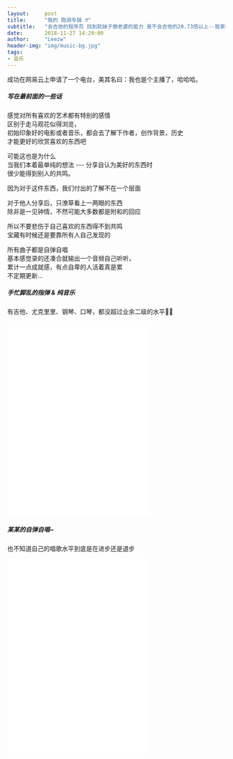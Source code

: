 ```yaml
---
layout:     post
title:      "我的 跑调专辑 ♬"
subtitle:   "会吉他的程序员 找到软妹子做老婆的能力 是不会吉他的20.73倍以上--我家楼上的长胡子大爷"
date:       2018-11-27 14:29:00
author:     "Leezw"
header-img: "img/music-bg.jpg"
tags:
- 音乐
---
```


<!-- 
	倒序记录
	添加记录后修改页首 date日期
 -->

> 
成功在网易云上申请了一个电台，美其名曰：我也是个主播了，哈哈哈。<br>
  
##### 写在最前面的一些话

感觉对所有喜欢的艺术都有特别的感情    
区别于走马观花似得浏览，    
初始印象好的电影或者音乐，都会去了解下作者，创作背景，历史    
才能更好的欣赏喜欢的东西吧    

可能这也是为什么    
当我们本着最单纯的想法 --- 分享自认为美好的东西时    
很少能得到别人的共鸣。

因为对于这件东西，我们付出的了解不在一个层面

对于他人分享后，只潦草看上一两眼的东西    
除非是一见钟情，不然可能大多数都是附和的回应    

所以不要悲伤于自己喜欢的东西得不到共鸣    
宝藏有时候还是要靠所有人自己发现的    


所有曲子都是自弹自唱<br>
基本感觉录的还凑合就输出一个音频自己听听，<br>
累计一点成就感，有点自卑的人活着真是累<br>
不定期更新...


##### 手忙脚乱的指弹 & 纯音乐
> 
有吉他、尤克里里、钢琴、口琴，都没超过业余二级的水平🤷‍♂️

<div>
<iframe frameborder="no" border="0" marginwidth="0" marginheight="0" width=330 height=450 src="//music.163.com/outchain/player?type=4&id=794542620&auto=1&height=430"></iframe>
</div>


##### 某某的自弹自唱~
也不知道自己的唱歌水平到底是在进步还是退步

<div>
<iframe frameborder="no" border="0" marginwidth="0" marginheight="0" width=330 height=450 src="//music.163.com/outchain/player?type=4&id=526667895&auto=1&height=430"></iframe>
</div>


<!-- <div>
	<span style="font-size: 24px;  font-weight:bold;">月亮代表我的心</span>
	<span>--2018.11.27(钢琴) 大概学了10节课吧 记录下～ </span><br>
	<iframe frameborder="no" border="0" marginwidth="0" marginheight="0" width="330" height="86" src="//music.163.com/outchain/player?type=3&amp;id=2058026140&amp;auto=0&amp;height=66">
	</iframe>
</div>

---
<div>
	<span style="font-size: 24px;  font-weight:bold;">おどるポンポコリン</span>
	<span>--2018-10-18(尤克里里)</span><br>
	<iframe frameborder="no" border="0" marginwidth="0" marginheight="0" width="330" height="86" src="//music.163.com/outchain/player?type=3&amp;id=2057353761&amp;auto=0&amp;height=66">
	</iframe>
</div>


---
<div>
	<span style="font-size: 24px;  font-weight:bold;">Aloha heja He</span>
	<span>--2018-08-17(尤克里里)</span><br>
	<iframe frameborder="no" border="0" marginwidth="0" marginheight="0" width="330" height="86" src="//music.163.com/outchain/player?type=3&amp;id=1370697518&amp;auto=0&amp;height=66">
	</iframe>
</div>

---
<div>
	<span style="font-size: 24px;  font-weight:bold;">初春</span>
	<span>--2018.03.07(尤克里里)</span><br>
	<iframe frameborder="no" border="0" marginwidth="0" marginheight="0" width="330" height="86" src="//music.163.com/outchain/player?type=3&amp;id=1368297836&amp;auto=0&amp;height=66">
	</iframe>
</div>



---
<div>
	<span style="font-size: 24px;  font-weight:bold;">思念是一种病</span>
	<span>--2018.03.01(吉他&amp;口琴)（几天录了好几个伴奏的版本）（虽然还是唱的不好，自我感觉好像进步了一丢丢）</span><br>
	<iframe frameborder="no" border="0" marginwidth="0" marginheight="0" width="330" height="86" src="//music.163.com/outchain/player?type=3&amp;id=1368219454&amp;auto=0&amp;height=66">
	</iframe>
	<br>
	一辈子有多少的来不及<br>
	发现 已经 失去<br>
	最重要的东西<br>
	恍然大悟 早已远去<br>
</div>

---
<div>
	<span style="font-size: 24px;  font-weight:bold;">lost memory</span>
	<span>--2018.02.28(口琴)</span><br>
	<iframe frameborder="no" border="0" marginwidth="0" marginheight="0" width="330" height="86" src="//music.163.com/outchain/player?type=3&amp;id=1368186956&amp;auto=0&amp;height=66">
	</iframe>
	<br>
	<span>海上钢琴师</span><br>
</div>

---
<div>
	<span style="font-size: 24px;  font-weight:bold;">明天情人节</span>
	<span>--2018.02.13(吉他)</span><br>
	<iframe frameborder="no" border="0" marginwidth="0" marginheight="0" width="330" height="86" src="//music.163.com/outchain/player?type=3&amp;id=1368180666&amp;auto=0&amp;height=66">
	</iframe>
	<br>
	<span>明天情人节  </span><span>  是否都有约</span><br>
	<span>有没有漂亮姐姐  </span><span>  陪我溜大街</span><br>
	<span>明天情人节  </span><span>  好想吃番茄</span><br>
	<span>私聊说声一起过节  </span><span>  对你说谢谢</span><br>
</div>

---
<div>
	<span style="font-size: 24px;  font-weight:bold;">500 miles</span>
	<span>--2018.02.04(吉他)</span><br>
	<iframe frameborder="no" border="0" marginwidth="0" marginheight="0" width="330" height="86" src="//music.163.com/outchain/player?type=3&amp;id=1368168300&amp;auto=0&amp;height=66">
	</iframe><br>
	<span>感觉前奏还弹的好好的，我一张嘴，整段垮掉，(╯‵□′)╯︵┻━┻</span><br>
</div>
 -->
